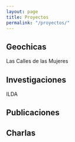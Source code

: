 ```yaml
---
layout: page
title: Proyectos
permalink: "/proyectos/"
---
```


## Geochicas
Las Calles de las Mujeres

## Investigaciones
ILDA

## Publicaciones

## Charlas
